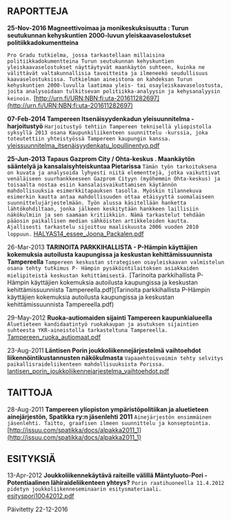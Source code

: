 ## RAPORTTEJA
**25-Nov-2016 Magneettivoimaa ja monikeskuksisuutta : Turun seutukunnan kehyskuntien 2000-luvun yleiskaavaselostukset politiikkadokumentteina**

`Pro Gradu tutkielma, jossa tarkastellaan millaisina politiikkadokumentteina Turun seutukunnan kehyskuntien yleiskaavaselostukset näyttäytyvät maankäytön suhteen, kuinka ne välittävät valtakunnallisia tavoitteita ja ilmeneekö seudullisuus kaavaselostuksissa. Tutkielman aineistona on kahdeksan Turun kehyskuntien 2000-luvulla laatimaa yleis- tai osayleiskaavaselostusta, joita analysoidaan tulkitsevan politiikka-analyysin ja kehysanalyysin keinoin.`
[http://urn.fi/URN:NBN:fi:uta-201611282697](http://urn.fi/URN:NBN:fi:uta-201611282697)


**07-Feb-2014 Tampereen Itsenäisyydenkadun yleisuunnitelma - harjoitustyö**
`Harjoitustyö tehtiin Tampereen teknisellä yliopistolla syksyllä 2013 osana Kaupunkiliikenteen suunnittelu -kurssia, joka toteutettiin yhteistyössä Tampereen kaupungin kanssa.`
[yleissuunnitelma_itsenäisyydenkatu_lopullinentyo.pdf](yleissuunnitelma_itsenäisyydenkatu_lopullinentyo.pdf)
	

**25-Jun-2013 Tapaus Gazprom City / Ohta-keskus . Maankäytön sääntelyä ja kansalaisyhteiskuntaa Pietarissa**
`Tämän työn tarkoituksena on kuvata ja analysoida lyhyesti niitä elementtejä, jotka vaikuttivat venäläiseen suurhankkeeseen Gazprom Cityyn (myöhemmin Ohta-keskus) ja toisaalta nostaa esiin kansalaisvaikuttamisen käytännön mahdollisuuksia esimerkkitapauksen tasolla. Myöskin tilannekuva esimerkin kautta antaa mahdollisuuden ottaa etäisyyttä suomalaiseen suunnittelujärjestelmään. Työn alussa käsitellään hanketta lähtökohdiltaan, jonka jälkeen keskitytään hankkeen laillisiin näkökulmiin ja sen saamaan kritiikkiin. Nämä tarkastelut tehdään pääosin paikallisen median sähköisten artikkeleiden kautta. Ajallisesti tarkastelu sijoittuu maaliskuusta 2006 vuoden 2010 loppuun.` 
[HALYAS14_essee_Joona_Packalen.pdf](HALYAS14_essee_Joona_Packalen.pdf)


26-Mar-2013 **TARINOITA PARKKIHALLISTA - P-Hämpin käyttäjien kokemuksia autoilusta kaupungissa ja keskustan kehittämissuunnista Tampereella**
`Tampereen keskustan strategisen osayleiskaavan valmistelun osana tehty tutkimus P- Hämpin pysäköintilaitoksen asiakkaiden mielipiteistä keskustan kehittämisestä.`
[Tarinoita parkkihallista P-Hämpin käyttäjien kokemuksia autoilusta kaupungissa ja keskustan kehittämissuunnista Tampereella.pdf](Tarinoita parkkihallista P-Hämpin käyttäjien kokemuksia autoilusta kaupungissa ja keskustan kehittämissuunnista Tampereella.pdf)


29-May-2012 **Ruoka-autiomaiden sijainti Tampereen kaupunkialueella**
`Aluetieteen kandidaatintyö ruokakaupan ja asutuksen sijaintien suhteesta YKR-aineistolla tarkasteltuna Tampereella.`
[Tampereen_ruoka_autiomaat.pdf](/Tampereen_ruoka_autiomaat.pdf)


23-Aug-2011 **Läntisen Porin joukkoliikennejärjestelmä vaihtoehdot liikennöintikustannusten näkökulmasta**
`Vapaaehtoisvoimin tehty selvitys paikallisraideliikenteen mahdollisuuksista Porissa.` [lantisen_porin_joukkoliikennejarjestelma_vaihtoehdot.pdf](lantisen_porin_joukkoliikennejarjestelma_vaihtoehdot.pdf)

	
## TAITTOJA
28-Aug-2011 **Tampereen yliopiston ympäristöpolitiikan ja aluetieteen ainejärjestön, Spatikka ry:n jäsenlehti 2011**
`Ainejärjestön ensimmäinen jäsenlehti. Taitto, graafisen ilmeen suunnittelu ja konseptointia.` [http://issuu.com/spatikka/docs/alpakka2011_1](http://issuu.com/spatikka/docs/alpakka2011_1)
	

## ESITYKSIÄ	
13-Apr-2012 **Joukkoliikennekäytävä raiteille välillä Mäntyluoto-Pori - Potentiaalinen lähiraideliikenteen yhteys?**
`Porin raatihuoneella 11.4.2012 pidetyn joukkoliikenneseminaarin esitysmateriaali.` [esityspori10042012.pdf](esityspori10042012.pdf)
	
Päivitetty 22-12-2016
